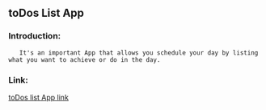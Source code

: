 ## toDos List App

### Introduction:
```    It's an important App that allows you schedule your day by listing what you want to achieve or do in the day.  ```
### Link:
[toDos list App link](https://todos-list123.netlify.app/)